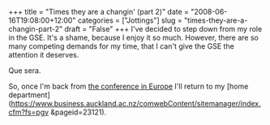 +++
title = "Times they are a changin' (part 2)"
date = "2008-06-16T19:08:00+12:00"
categories = ["Jottings"]
slug = "times-they-are-a-changin-part-2"
draft = "False"
+++
I've decided to step down from my role in the GSE. It's a shame, because
I enjoy it so much.
However, there are so many competing demands for my time, that I
can't give the GSE the attention it
deserves.

Que sera.

So, once I'm back from [the conference in
Europe](https://www.egosnet.org/conferences/collo24/colloquium_2008.shtml)
I'll return to my [home
department](https://www.business.auckland.ac.nz/comwebContent/sitemanager/index.cfm?fs=pgv
&pageid=23121).

